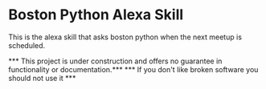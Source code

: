 # Boston Python Alexa Skill

This is the alexa skill that asks boston python when the next meetup is scheduled.

*** This project is under construction and offers no guarantee in functionality or documentation.***
*** If you don't like broken software you should not use it ***